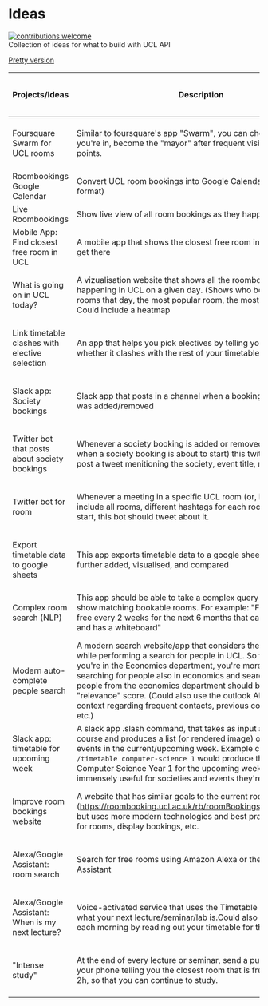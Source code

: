 # Ideas
[![contributions welcome](https://img.shields.io/badge/contributions-welcome-brightgreen.svg?style=flat)](https://github.com/dwyl/esta/issues)  
Collection of ideas for what to build with UCL API

[Pretty version](https://airtable.com/shr6VTHaIiZ19IObi)

| ﻿Projects/Ideas                                   | Description                                                                                                                                                                                                                                                                                                                                                                                                                                                 | Amount of work required           | Who's working on it? (GitHub handle) | Category                            | Website URL                          | GitHub URL                                 | Status                           |
|--------------------------------------------------|-------------------------------------------------------------------------------------------------------------------------------------------------------------------------------------------------------------------------------------------------------------------------------------------------------------------------------------------------------------------------------------------------------------------------------------------------------------|-----------------------------------|--------------------------------------|-------------------------------------|--------------------------------------|--------------------------------------------|----------------------------------|
| Foursquare Swarm for UCL rooms                   | Similar to foursquare's app "Swarm", you can check into the room you're in, become the "mayor" after frequent visits, and gather points.                                                                                                                                                                                                                                                                                                                    | A lot (probably more than 1 week) |                                      | Roombookings                        |                                      |                                            | Up for grabs                     |
| Roombookings Google Calendar                     | Convert UCL room bookings into Google Calendar events (ics format)                                                                                                                                                                                                                                                                                                                                                                                          |                                   | @wilhelmklopp                        | Societies,Roombookings              | https://rbcalendar.uclapi.com/       | https://github.com/uclapi/rbcalendar       | Complete                         |
| Live Roombookings                                | Show live view of all room bookings as they happen in UCL                                                                                                                                                                                                                                                                                                                                                                                                   |                                   | @wilhelmklopp                        | Roombookings                        | https://live-roombookings.uclapi.com | https://github.com/uclapi/webhook_demo_app | Complete                         |
| Mobile App: Find closest free room in UCL        | A mobile app that shows the closest free room in UCL and how to get there                                                                                                                                                                                                                                                                                                                                                                                   |                                   | @wilhelmklopp                        | Roombookings,Mobile                 |                                      | https://github.com/uclapi/veruto           | Work in Progress, but Functional |
| What is going on in UCL today?                   | A vizualisation website that shows all the roombookings activity happening in UCL on a given day. (Shows who booked the most rooms that day, the most popular room, the most busy time, etc.) Could include a heatmap                                                                                                                                                                                                                                       | Not much (less than 1 day)        |                                      | Roombookings                        |                                      |                                            | Up for grabs                     |
| Link timetable clashes with elective selection   | An app that helps you pick electives by telling you right on Portico whether it clashes with the rest of your timetable                                                                                                                                                                                                                                                                                                                                     | A good amount (more than 1 day)   | @enter-your-handle-here              | Timetable,OAuth                     |                                      |                                            | Work in Progress                 |
| Slack app: Society bookings                      | Slack app that posts in a channel when a booking for your society was added/removed                                                                                                                                                                                                                                                                                                                                                                         | Not much (less than 1 day)        |                                      | Roombookings,Societies              |                                      |                                            | Up for grabs                     |
| Twitter bot that posts about society bookings    | Whenever a society booking is added or removed (or alternatively when a society booking is about to start) this twitter bot should post a tweet menitioning the society, event title, room, etc.                                                                                                                                                                                                                                                            | Not much (less than 1 day)        |                                      | Roombookings,Fun                    |                                      |                                            | Up for grabs                     |
| Twitter bot for room                             | Whenever a meeting in a specific UCL room (or, in order to include all rooms, different hashtags for each room) is about to start, this bot should tweet about it.                                                                                                                                                                                                                                                                                          | Not much (less than 1 day)        |                                      | Fun,Roombookings                    |                                      |                                            | Up for grabs                     |
| Export timetable data to google sheets           | This app exports timetable data to a google sheet where it can be further added, visualised, and compared                                                                                                                                                                                                                                                                                                                                                   | A good amount (more than 1 day)   |                                      | Timetable                           |                                      |                                            | Up for grabs                     |
| Complex room search (NLP)                        | This app should be able to take a complex query as input and show matching bookable rooms. For example: "Find a room that's free every 2 weeks for the next 6 months that can fit 100 people and has a whiteboard"                                                                                                                                                                                                                                          | A lot (probably more than 1 week) |                                      | Roombookings                        |                                      |                                            | Up for grabs                     |
| Modern auto-complete people search               | A modern search website/app that considers the user context while performing a search for people in UCL. So for example, if you're in the Economics department, you're more likely to be searching for people also in economics and search results with people from the economics department should be given a higher "relevance" score. (Could also use the outlook API for additional context regarding frequent contacts, previous communications, etc.) | A lot (probably more than 1 week) |                                      | OAuth,Search                        |                                      |                                            | Up for grabs                     |
| Slack app: timetable for upcoming week           | A slack app .slash command, that takes as input a year group and course and produces a list (or rendered image) of timetable events in the current/upcoming week. Example command: `/timetable computer-science 1` would produce the timetable for Computer Science Year 1 for the upcoming week. This is immensely useful for societies and events they're planning.                                                                                       | A good amount (more than 1 day)   |                                      | Timetable,Societies                 |                                      |                                            | Up for grabs                     |
| Improve room bookings website                    | A website that has similar goals to the current room bookings site (https://roombooking.ucl.ac.uk/rb/roomBookingsHomePage.html), but uses more modern technologies and best practices to search for rooms, display bookings, etc.                                                                                                                                                                                                                           | A good amount (more than 1 day)   |                                      | Roombookings                        |                                      |                                            | Up for grabs                     |
| Alexa/Google Assistant: room search              | Search for free rooms using Amazon Alexa or the Google Assistant                                                                                                                                                                                                                                                                                                                                                                                            | A good amount (more than 1 day)   |                                      | Roombookings                        |                                      |                                            | Up for grabs                     |
| Alexa/Google Assistant: When is my next lecture? | Voice-activated service that uses the Timetable API to find out what your next lecture/seminar/lab is.Could also wake you up each morning by reading out your timetable for the day?                                                                                                                                                                                                                                                                        | Not much (less than 1 day)        |                                      | Timetable,OAuth                     |                                      |                                            | Up for grabs                     |
| "Intense study"                                  | At the end of every lecture or seminar, send a push notification to your phone telling you the closest room that is free for the next 2h, so that you can continue to study.                                                                                                                                                                                                                                                                                | A good amount (more than 1 day)   |                                      | Timetable,Roombookings,OAuth,Mobile |                                      |                                            | Up for grabs                     |
